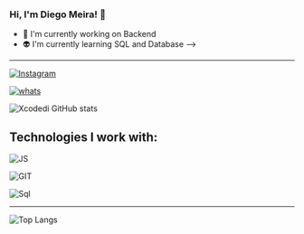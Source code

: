 ### Hi, I'm Diego Meira! 👋

- 👾 I'm currently working on Backend
- 👽 I'm currently learning SQL and Database
  -->

---

[![Instagram](https://img.shields.io/badge/Instagram-E4405F?style=for-the-badge&logo=instagram&logoColor=white)](https://www.instagram.com/diegomeiraaa/)

[![whats](https://img.shields.io/badge/WhatsApp-25D366?style=for-the-badge&logo=whatsapp&logoColor=white)](https://api.whatsapp.com/send?phone=5554999914553)

![Xcodedi GitHub stats](https://github-readme-stats.vercel.app/api?username=xcodedi&show_icons=true&theme=tokyonight)

## Technologies I work with:

![JS](https://img.shields.io/badge/JavaScript-F7DF1E?style=for-the-badge&logo=javascript&logoColor=black)

![GIT](https://img.shields.io/badge/GIT-E44C30?style=for-the-badge&logo=git&logoColor=white)

![Sql](https://img.shields.io/badge/PostgreSQL-316192?style=for-the-badge&logo=postgresql&logoColor=white)

---

![Top Langs](https://github-readme-stats.vercel.app/api/top-langs/?username=xcodedi&layout=compact)

